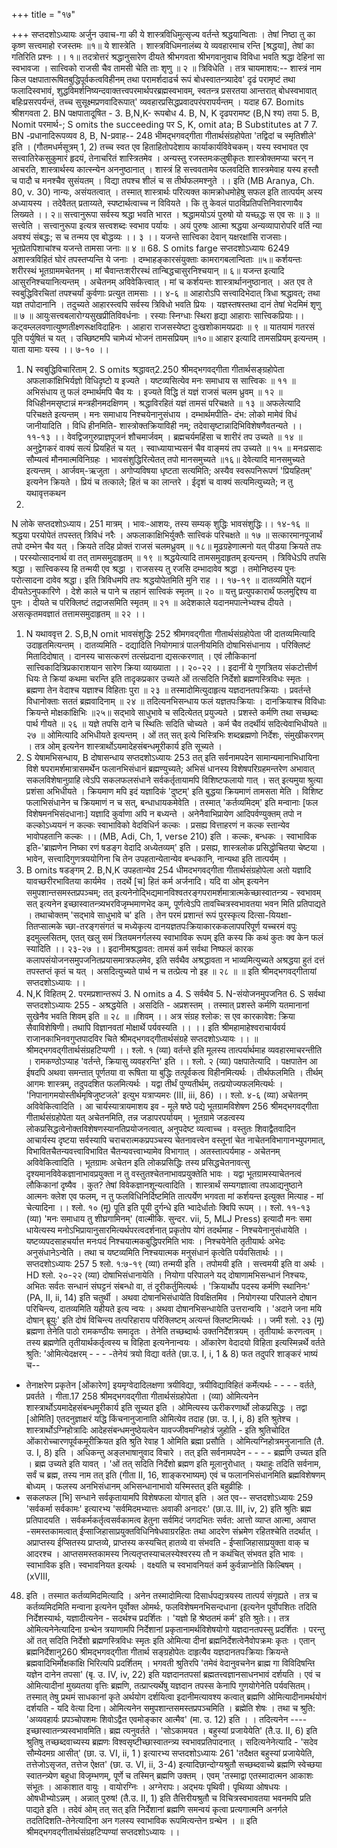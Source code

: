 +++
title = "१७"

+++
सप्तदशोऽध्यायः अर्जुन उवाच-गा की ये शास्त्रविधिमुत्सृज्य वर्तन्ते श्रद्धयान्विताः । 
तेषां निष्ठा तु का कृष्ण सत्त्वमाहो रजस्तमः ॥१॥ 
ये शास्त्रेति । शास्त्रविधिमनालंब्य ये व्यवहारमाच रन्ति [श्रद्धया], तेषां का गतिरिति प्रश्नः ।। १॥ 
तदत्रोत्तरं श्रद्धानुसारेण दीयते श्रीभगवता श्रीभगवानुवाच 
विविधा भवति श्रद्धा देहिनां सा स्वभावजा । सात्त्विको राजसी चैव तामसी चेति ताः शृणु ॥ २ ॥ 
त्रिविधेति । तत्र चायमाशय:-- शास्त्रं नाम किल पक्षपातारूषितबुद्धिपूर्वकत्वविहीनम् तथा परामर्शदाढर्च रूपं बोधस्वातन्त्र्यादेव' दृढं परामृष्टं तथा फलादिस्वभावं, शुद्धविमर्शनिष्यन्दवाक्तत्त्वपरमार्थपरब्रह्मस्वभावम्, स्वतन्त्र प्रसरतया आन्तरात् बोधस्वभावात् बहिःप्रसरपर्यन्तं, तच्च सुसूक्ष्मप्रणवादिरूपात्' व्यवहारप्रसिद्धप्रवादपरंपरापर्यन्तम् । 
यदाह 
67. Bomits श्रीशगवता 2. BN पक्षपातादूषित - 3. B,N,K- रूपबोध 4. B, N, K दृढपरामष्ट (B,N श्य) तया 5. B, Nomit परमार्थ-; S omits the succeeding पर 
S, K, omit ata; B Substitutes at 7 7. BN -प्रधानादिरूपव्यव 8, B, N-प्रवाह-- 
248 
भीमद्भगवद्गीता गीतार्थसंग्रहोपेता 'तद्विदां च स्मृतिशीले' इति । (गौतमधर्मसूत्रम् 1, 2) 
तच्च स्वत एव हिताहितोपदेशाय कार्याकार्यविवेचकम्। यस्य स्वभावत एव सत्त्वातिरेकसुकुमारं हृदयं, तेनाचरितं शास्त्रितमेव । अन्यस्तु रजस्तमःकलुषीकृतः शास्त्रोक्तमप्या चरन् न आचरति, शास्त्रार्थस्य कात्स्न्येन अननुष्ठानात् । शास्त्रं हि सत्त्ववतामेव फलवदिति शास्त्रमेवाह 
यस्य हस्तौ च पादौ च मनश्चैव सुसंयतम् । 
विद्या तपश्च शीलं च स तीर्थफलमश्नुते ।। इति (MB Aranya, Ch. 80, v. 30) नान्यः, असंयतत्वात् । तस्मात् शास्त्रार्थः परित्यक्त कामक्रोधमोहेषु सफल इति तात्पर्यम् अस्य अध्यायस्य । तदेवैतत् प्रताय्यते, स्पष्टार्थत्वाच्च न विवियते । कि तु केवलं पाठविप्रतिपत्तिनिवारणायैव लिख्यते ।। २॥ 
सत्त्वानुरूपा सर्वस्य श्रद्धा भवति भारत । श्रद्धामयोऽयं पुरुषो यो यच्छ्द्धः स एव सः ॥ ३ ॥ 
सत्त्वेति । सत्त्वानुरूपा इत्यत्र सत्त्वशब्दः स्वभाव पर्यायः । अयं पुरुषः आत्मा श्रद्धया अन्यव्यापारोपरि वर्ति 
न्या अवश्यं संबद्धः; स च तन्मय एव बोद्धव्यः ।। ३ ।। 
यजन्ते सात्त्विका देवान् यक्षरक्षांसि राजसाः। भूतप्रेतपिशाचांश्च यजन्ते तामसा जनाः ॥ ४ ॥ 
68. 
S omits farge 
सप्तदशोऽध्यायः 
6249 अशास्त्रविहितं घोरं तपस्तप्यन्ति ये जनाः । दम्भाहङ्कारसंयुक्ताः कामरागबलान्विताः ॥५॥ कर्शयन्तः शरीरस्थं भूतग्राममचेतनम् । 
मां चैवान्तःशरीरस्थं तान्बिद्धचासुरनिश्चयान् ॥ ६॥ 
यजन्त इत्यादि आसुरनिश्चयानित्यन्तम् । अचेतनम् अविवेकित्त्वात् । मां च कर्शयन्तः शास्त्रार्थाननुष्ठानात् । अत एव ते स्वबुद्धिविरचितां तपश्चर्यां कुर्वणाः प्रत्युत तामसाः ।। ४-६ ॥ 
आहारोऽपि सत्त्वादिभेदात् त्रिधा श्रद्धावत्; तथा यज्ञ तपोदानानि । तदुच्यते 
आहारस्त्वपि सर्वस्य त्रिविधो भवति प्रियः । यज्ञस्तषस्तथा दानं तेषां भेदमिमं शृणु ॥ ७ ॥ आयुःसत्त्वबलारोग्यसुखप्रीतिविवर्धनाः । रस्याः स्निग्धाः स्थिरा हृद्या आहाराः सात्त्विकप्रियाः।। कट्वम्ललवणात्युष्णतीक्ष्णरूक्षविदाहिनः । आहारा राजसस्येष्टा दुःखशोकामयप्रदाः ॥ ९ ॥ यातयामं गतरसं पूति पर्युषितं च यत् । उच्छिष्टमपि चामेध्यं भोजनं तामसप्रियम् ॥१०॥ 
आहार इत्यादि तामसप्रियम् इत्यन्तम् । याता यामाः यस्य ।। ७-१० ।। 
1. N स्वबुद्धिविचारिताम् 2. S omits श्रद्धावत्2.250 
श्रीमद्भगवद्गीता गीतार्थसङ्ग्रहोपेता अफलाकांक्षिभिर्यज्ञो विधिदृष्टो य इज्यते । यष्टव्यसित्येव मनः समाधाय स सात्त्विकः ॥ ११ ॥ अभिसंधाय तु फलं दम्भार्थमपि चैव यः । इज्यते विद्धि तं यज्ञं राजसं चलम ध्रुवम् ॥ १२ ॥ विधिहीनमसृष्टान्नं मन्त्रहीनमदक्षिणम् । श्रद्धाविरहितं यज्ञं तामसं परिचक्षते ॥ १३ ॥ 
अफलेत्यादि परिचक्षते इत्यन्तम् । मनः समाधाय निश्चयेनानुसंधाय । दम्भार्थमपीति- दंभ: लोको मामेवं विधं जानीयादिति । विधि हीनमिति- शास्त्रोक्तक्रियाविही नम्; तदेवासृष्टान्नादिभिविशेषणैवतन्यते ।। ११-१३ ।। 
वेवद्विजगुरुप्राज्ञपूजनं शौचमार्जवम् । ब्रह्मचर्यमहिंसा च शारीरं तप उच्यते ॥ १४ ॥ 
अनुद्वेगकरं वाक्यं सत्यं प्रियहितं च यत् । स्वाध्यायाभ्यसनं चैव वाङ्मयं तप उच्यते ॥ १५ ॥ मनःप्रसादः सौम्यत्वं मौनमात्मविनिग्रहः । भावसंशुद्धिरित्येतत् तपो मानसमुच्यते ॥१६॥ 
देवेत्यादि मानसमुच्यते इत्यन्तम् । आर्जवम्-ऋजुता । अगोप्यविषया धृष्टता सत्यमिति; अस्यैव स्वरूपनिरूपणं 'प्रियहितम्' इत्यनेन क्रियते । प्रियं च तत्काले; हितं च का लान्तरे । ईदृशं च वाक्यं सत्यमित्युच्यते; न तु यथावृत्तकथन 
1. 
N लोके 
सप्तदशोऽध्याय। 
251 मात्रम् । भावः-आशयः, तस्य सम्यक् शुद्धिः भावसंशुद्धिः।। १४-१६ ॥ 
श्रद्धया परयोपेतं तपस्तत् त्रिविधं नरैः । अफलाकाक्षिभिर्युक्तैः सात्त्विकं परिचक्षते ॥ १७ ॥ सत्कारमानपूजार्थं तपो दम्भेन चैव यत् । क्रियते तदिह प्रोक्तं राजसं चलमध्रुवम् ॥ १८॥ मूढग्रहेणात्मनो यत् पीडया क्रियते तपः । परस्योत्सादनार्थ वा तत् तामसमुदाहृतम् ॥ १९ ॥ 
श्रद्धयेत्यादि तामसमुदाहृतम् इत्यन्तम् । त्रिविधेऽपि तपसि श्रद्धा । सात्त्विकस्य हि तन्मयी एव श्रद्धा । राजसस्य तु रजसि दम्भादावेव श्रद्धा । तमोनिष्ठस्य पुनः परोत्सादना दावेव श्रद्धा। इति त्रिविधमपि तपः श्रद्धयोपेतमिति मुनि 
राह ।। १७-१९ ॥ 
दातव्यमिति यद्दानं दीयतेऽनुपकारिणे । देशे काले च पाने च तहानं सात्त्विकं स्मृतम् ॥ २० ॥ यत्तु प्रत्युपकारार्थं फलमुद्दिश्य वा पुनः । दीयते च परिक्लिष्टं तद्राजसमिति स्मृतम् ॥ २१ ॥ अदेशकाले यदानमपात्नेभ्यश्च दीयते । असत्कृतमवज्ञातं तत्तामसमुदाहृतम् ॥ २२ ।। 
1. N यथाववृत्त 2. S,B,N omit भावसंशुद्धिः 
252 
श्रीमगवद्गीता गीतार्थसंग्रहोपेता जी दातव्यमित्यादि उदाहृतमित्यन्तम् । दातव्यमिति - दद्यादिति नियोगमात्रं पालनीयमिति दोषाभिसंधानाय । परिक्लिष्टं मितादिदोषात् । दानस्य चासत्करणं तत्संप्रदाना द्यसत्करणात् । एवं लौकिकानां सात्त्विकादित्रिप्रकाराशयान सारेण क्रिया व्याख्याता ।। २०-२२ ।। 
इदानीं ये गुणत्रितय संकटोत्तीर्ण धियः ते क्रियां कथमा चरन्ति इति तादृकप्रकार उच्यते 
ओं तत्सदिति निर्देशो ब्रह्मणस्त्रिविधः स्मृतः । ब्रह्मणा तेन वेदाश्च यज्ञाश्च विहिताः पुरा ॥ २३ ॥ तस्मादोमित्युदाहृत्य यज्ञदानतपःक्रियाः । प्रवर्तन्ते विधानोक्ताः सततं ब्रह्मवादिनाम् ॥ २४ ॥ तदित्यनभिसन्धाय फलं यज्ञतपःक्रियाः । दानक्रियाश्च विविधाः क्रियन्ते मोक्षकांक्षिभिः ॥२५॥ सद्भावे साधुभावे च सदित्येतत् प्रयुज्यते । प्रशस्ते कर्मणि तथा सच्छब्दः पार्थ गीयते ॥ २६ ॥ यज्ञे तपसि दाने च स्थितिः सदिति चोच्यते । कर्म चैव तदर्थीयं सदित्येवाभिधीयते ॥ २७ ॥ 
ओमित्यादि अभिधीयते इत्यन्तम् । ओं तत् सत् इत्ये भिस्त्रिभिः शब्दब्रह्मणो निर्देशः, संमुखीकरणम् । तत्र ओम् इत्यनेन शास्त्रार्थोऽयमादेहसंबन्धमूरीकार्य इति सूच्यते । 
1. S येषामभिसन्धाय, B दोषासन्धाय 
सप्तदशोऽध्यायः 
253 तत् इति सर्वनामपदेन सामान्यमानाभिधायिना विशे षपरामर्शमात्रासमर्थेन फलानभिसंधानं ब्रह्मण्युच्यते; अभिसं धानस्य विशेषपरिग्रहमन्तरेण अभावात् सकलविशेषानुग्राहि त्वेऽपि सकलफलसंधाने सर्वकर्तृतायामपि विशिष्टफलायो गात् । 
सत् इत्यमुया श्रुत्या प्रशंसा अभिधीयते । क्रियमाण मपि इदं यज्ञादिकं 'दुष्टम्' इति बुद्धया क्रियमाणं तामसता मेति । विशिष्ट फलाभिसंधानेन च क्रियमाणं न च सत्, बन्धाधायकमेवेति । तस्मात् 'कर्तव्यमिदम्' इति मन्वानाः [फल विशेषमनभिसंदधानाः] यज्ञादि कुर्वाणा अपि न बध्यन्ते । अनेनैवाभिप्रायेण आदिपर्वण्युक्तम् 
तपो न कल्कोऽध्ययनं न कल्कः 
स्वाभाविको वेदविधिर्न कल्कः । प्रसह्य वित्ताहरणं न कल्क 
स्तान्येव भावोपहतानि कल्कः ।। 
(MB, Adi, Ch, 1, verse 210) इति । 
कल्कः, बन्धकः । स्वाभाविक इति-'ब्राह्मणेन निष्का रणं षडङ्ग वेदादि अध्येतव्यम्' इति । प्रसह्य, शास्त्रलोक प्रसिद्धोचितया चेष्टया । भावेन, सत्त्वादिगुणत्रययोगिना चि तेन उपहतान्येतान्येव बन्धकानि, नान्यथा इति तात्पर्यम् । 
1. B omits षडङ्गम् 2. B,N,K उपहतान्येव 
254 
धीमदभगवद्गीता गीतार्थसंग्रहोपेला अतो यज्ञादि यावच्छरीरभावितया कार्यमेव । तदर्थे [च] हितं कर्म अर्जनादि। 
यदि वा ओम् इत्यनेन समुपशान्तसमस्तप्रपञ्चम्; तत् इत्यनेनोद्भिद्यमानविश्वतरङ्गपरामर्शमात्रात्मकेच्छास्वातन्त्र्य - स्वभावम् सत् इत्यनेन इच्छास्वातन्त्र्यभरविजृम्भमाणभेद कम्, पूर्णत्वेऽपि तावच्चित्रस्वभावतया भवन मिति प्रतिपाद्यते । तथाचोक्तम् 'सद्भावे साधुभावे च' इति । तेन परमं प्रशान्तं रूपं पुरस्कृत्य दित्सा-यियक्षा-तितप्सात्मके च्छा-तरङ्गसंगतं च मध्येकृत्य दानयज्ञतपःक्रियाकारककलापपरिपूर्ण यच्चरमं वपुः इदमुल्लसितम्, एतत् खलु समं त्रितयमनर्गलस्य स्वाभाविक रूपम् इति कस्य कि कथं कुतः क्व केन फलं स्यादिति ।। २३-२७ ।। 
इदानीमश्रद्धावत: तामसं कर्म सर्वथा निष्फलं कारक कलापसंयोजनसमुपजनितप्रयासमात्रफलमेव, इति सर्वथैव अश्रद्धावता न भाव्यमित्युच्यते 
अश्रद्धया हुतं दत्तं तपस्तप्तं कृतं च यत् । असदित्युच्यते पार्थ न च तत्प्रेत्य नो इह ॥ २८ ॥ ॥ इति श्रीमद्भगवद्गीतायां सप्तदशोऽध्यायः ।। 
1. N,K विहितम् 2. परमप्रशान्तरूपं 3. N omits a 4. S सर्वथैव 5. N-संयोजनमुपजनित 6. S सर्वथा 
सप्तदशोऽध्यायः 
255 - अश्रद्धयेति । असदिति - अप्रशस्तम् । तस्मात् प्रशस्ते कर्मणि यतमानानां सुखेनैव भवति शिवम् इति ॥ २८ ॥ 
॥शिवम् ।। 
अत्र संग्रह श्लोक: 
स एव कारकावेश: क्रिया सैवाविशेषिणी। 
तथापि विज्ञानवतां मोक्षार्थे पर्यवस्यति ।। ।। इति श्रीमहामाहेश्वराचार्यवर्य राजानकाभिनवगुप्तपादविर चिते श्रीमद्भगवद्गीतार्थसंग्रहे सप्तदशोऽध्यायः ।। 
॥ श्रीमद्भगवद्गीतार्थसंग्रहटिप्पणी ।। श्लो. १ (व्या) वर्तन्ते इति मूलस्य तात्पर्यार्थमाह व्यवहारमाचरन्तीति । रामकण्ठोऽप्याह 'वर्तन्ते, क्रियासु व्यवहरन्ति' इति ।। 
श्लो. २ (व्या) पक्षपातेत्यादि । पक्षपातेन आ ईषदपि अथवा समन्तात् पूर्णतया वा रूषिता या बुद्धिः तत्पूर्वकत्व विहीनमित्यर्थः । 
तीर्थफलमिति । तीर्थम् आगमः शास्त्रम्, तदुपदशित फलमित्यर्थः । यद्वा तीर्थं पुण्यतीर्थम्, तत्प्रयोज्यफलमित्यर्थः । 'निपानागमयोस्तीर्थमृषिजुष्टजले' इत्युभ यत्राप्यमरः (III, iii, 86) ।। 
श्लो. ४-६ (व्या) अचेतनम् अविवेकित्वादिति । आ चार्यस्यात्रायमाशय इव - मूले षष्ठे पद्ये भूतग्रामविशेषण 
256 
श्रीमद्भगवद्गीता गीतार्थसंग्रहोपेता यत् अचेतनमिति, तन्न जडापरपर्यायम् । भूतग्रामे जडत्वस्य लोकप्रसिद्धत्वेनोक्तविशेषणस्यानतिप्रयोजनत्वात्, अनुपदेष्ट व्यत्वाच्च । वस्तुतः शिवाद्वैतवादिन आचार्यस्य दृष्टया सर्वस्यापि चराचरात्मकप्रपञ्चस्य चेतनावत्त्वेन वस्तूनां चेत नाचेतनविभागानभ्युपगमात्, विभावितचैतन्यवत्त्वाविभावित चैतन्यवत्त्वाभ्यामेव विभागात् । अतस्तात्पर्यमाह - अचेतनम् अविवेकित्वादिति । भूतग्रामः अचेतन इति लोकप्रसिद्धिः तस्य प्रसिद्धचेतनावत्सु दृश्यमानविवेकज्ञानाभावप्रयुक्ता न तु वस्तुतश्चेतनाभावप्रयुक्तेति भावः । यद्वा भूतग्रामस्याचेतनत्वं लौकिकानां दृष्यैव । कुत? तेषां विवेकज्ञानशून्यत्वादिति । 
शास्त्रार्थं सम्यगज्ञात्वा तपआद्यनुष्ठाने आत्मनः क्लेश एव फलम्, न तु फलविधिनिर्दिष्टमिति तात्पर्येण भगवता मां कर्शयन्त इत्युक्त मित्याह - मां चेत्यादिना ।। 
श्लो. १० (मू) पूति इति पूयी दुर्गन्धे इति भ्वादेर्धातोः क्विपि रूपम् ।। 
श्लो. ११-१३ (व्या) 'मनः समाधाय तु शीघ्रगामिनम्' (वाल्मीकि. सुन्दर. vii, 5, MLJ Press) इत्यादौ मनः समा धायेत्यस्य मनोऽभिप्रायानुसारमित्यर्थपरत्वदर्शनात् प्रकृतोप योगं तदर्थमाह - निश्चयेनानुसंधायेति । यष्टव्यपदसाहचर्यात्त मनःपदं निश्चयात्मकबुद्धिपरमिति भावः । निश्चयेनेति तृतीयार्थः अभेदः अनुसंधानेऽन्वेति । तथा च यष्टव्यमिति निश्चयात्मक मनुसंधानं कृत्वेति पर्यवसितार्थः ।। 
सप्तदशोऽध्यायः 
257 
5 श्लो. १:७-१९ (व्या) तन्मयी इति । तपोमयी इति । सत्त्वमयी इति वा अर्थः । HD श्लो. २०-२२ (व्या) दोषाभिसंधानायेति । नियोगा परिपालने यद् दोषाणामभिसन्धानं निश्चयः, अभितः सर्वतः सन्धानं संघट्टनं संबन्धो वा, तं दूरीकर्तुमित्यर्थः । 'क्रियार्थोप पदस्य कर्मणि स्थानिनः' (PA, II, ii, 14) इति चतुर्थी । अथवा दोषानभिसंधायेति विवक्षितमिव । नियोगस्या परिपालने दोषान परिचिन्त्य, दातव्यमिति यहीयते इत्य न्वयः । अथवा दोषानभिसन्धायेति उत्तरान्वयि । 'अदाने जना मयि दोषान् ब्रूयुः' इति दोषं विचिन्त्य तत्परिहाराय परिक्लिष्टम् अत्यन्तं क्लिष्टमित्यर्थः ।। जमी 
श्लो. २३ (मू) ब्रह्मणा तेनेति पाठो रामकण्ठीयः समादृतः । तेनेति तच्छब्दार्थः उक्तनिर्देशत्रयम् । तृतीयार्थः करणत्वम् । तस्य ब्रह्मणेति तृतीयार्थकर्तृत्वस्य च विहिता इत्यनेनान्वयः । ओंकारेण वेदादयो विहिता इत्यस्मिन्नर्थे वर्तते श्रुति: 
'ओमित्येदक्षरम् - - - -तेनेयं त्रयो विद्या वर्तते (छा.उ. I, i, 1 & 8) फत तदुपरि शाङ्करं भाष्यं च-- 
- तेनाक्षरेण प्रकृतेन [ओंकारेण] इयमृग्वेदादिलक्षणा त्रयीविद्या, त्रयीविद्याविहितं कर्मेत्यर्थः - - - - वर्तते, प्रवर्तते । गीता.17 
258 
श्रीमद्भगवद्गीता गीतार्थसंग्रहोपेता । (व्या) ओमित्यनेन शास्त्रार्थोऽयमादेहसंबन्धमूरीकार्य इति सूच्यत इति । ओमित्यस्य ऊरीकरणार्थो लोकप्रसिद्धः । 
तद्वा [ओमिति] एतदनुज्ञाक्षरं यद्धि किंचनानुजानाति 
ओमित्येव तदाह (छा. उ. I, i, 8) इति श्रुतेश्च । शास्त्रार्थोऽग्निहोत्रादिः आदेहसंबन्धमनुष्ठेयत्वेन 
यावज्जीवमग्निहोत्रं जुहोति - इति श्रुतिचोदित ओंकारोच्चारणपूर्वकमूरीक्रियत इति श्रुति 
रेवाह 
1 ओमिति ब्रह्मा प्रसौति । 
ओमित्यग्निहोत्रमनुजानाति (तै. उ. I, 8) इति । अधिकन्तु अङ्लभाषानुवाद विचारे । 
तत् इति सर्वनामपदेन - - - - ब्रह्मणि उच्यत इति । ब्रह्म उच्यते इति यावत् । 'ओं तत् सदिति निर्देशो ब्रह्मण इति मूलानुरोधात् । यथाहुः 
तदिति सर्वनाम, सर्वं च ब्रह्म, तस्य नाम तत् इति (गीता II, 16, शाङ्करभाष्यम्) 
एवं च फलानभिसंधानमिति ब्रह्मविशेषणम् बोध्यम् । फलस्य अनभिसंधानम् अभिसन्धानाभावो यस्मिस्तत् इति बहुव्रीहिः । 
- सकलफल [भि] सन्धाने सर्वकृतायामपि विशेषफला योगात् इति । अत एव-- 
सप्तदशोऽध्यायः 
259 
'सर्वकर्मा सर्वकामः' इत्यारभ्य 
'सर्वमिदमभ्यात्तः अवाकी अनादरः' (छा.उ. III, iv, 2) इति श्रुतिः ब्रह्म प्रतिपादयति । सर्वकर्मकर्तृत्वसर्वकामत्व हेतुना सर्वमिदं जगदभितः सर्वत: आत्तो व्याप्त आत्मा, अवाप्त -समस्तकामत्वात् ईप्साजिहासाप्रयुक्तविधिनिषेधवाग्ररहितः तथा आदरेण संभ्रमेण रहितश्चेति तदर्थात् । अप्राप्तस्य 
ईप्सितस्य प्राप्तव्ये, प्राप्तस्य कस्यचित् हातव्ये वा संभवति - ईप्साजिहासाप्रयुक्ता वाक् च आदरश्च । आप्तसमस्तकामस्य नित्यतृप्तस्याचलस्येश्वरस्य तौ न कथंचित् संभवत इति भावः । 
स्वाभाविक इति। स्वभावनियत इत्यर्थः । वक्ष्यति च स्वभावनियतं कर्म कुर्वन्नाप्नोति किल्बिषम् । (xVIII, 
48) इति । 
तस्मात कर्तव्यमिदमित्यादि । अनेन तस्मादोमित्या दिसार्धपद्यत्रयस्य तात्पर्य संगृह्यते । तत्र च कर्तव्यमिदमिति मन्वाना इत्यनेन पूर्वोक्त ओमर्थः, फलविशेषमनभिसन्दधाना (इत्यनेन पूर्वोपशितः तदिति निर्देशस्यार्थः, यज्ञादीत्यनेन - सदर्थश्च प्रदर्शितः । 'यज्ञो हि श्रेष्ठतमं कर्म' इति श्रुतेः।। 
तत्र ओमित्यनेनेत्यादिना ग्रन्थेन त्रयाणामपि निर्देशानां प्रकृतानामर्थविशेषयोगो यज्ञदानतपस्सु प्रदर्शितः । परन्तु ओं तत् सदिति निर्देशो ब्रह्मणस्त्रिविधः स्मृतः इति ओमित्या दीनां ब्रह्मनिर्देशत्वेनैवोपक्रमः कृतः । एतान् ब्रह्मनिर्देशानु260 श्रीमद्भगवद्गीता गीतार्थ सङ्ग्रहोपेतः दाहृत्यैव यज्ञदानतपःक्रियाः क्रियन्ते ब्रह्मवादिभिर्मोक्षकांक्षि भिरित्यपि प्रदर्शितम् । भगवती श्रुतिरपि 
'तमेवं वेदानुवचनेन ब्राह्म गा विविदिषन्ति यज्ञेन दानेन 
तपसा' (बृ. उ. IV, iv, 22) इति यज्ञदानतपसां ब्रह्मतत्त्वज्ञानसाधनभावं दर्शयति । एवं च ओमित्यादीनां मुख्यतया वृत्तिः ब्रह्मणि, तत्प्राप्त्यर्थेषु यज्ञदान तपस्स केनापि गुणयोगेनेति पर्यवसितम्। तस्मात् तेषु प्रथमं साधकानां कृते अर्थयोग दर्शयित्वा इदानीमत्यावश्य कत्वात् ब्रह्मणि ओमित्यादीनामर्थयोगं दर्शयति - यदि वेत्या दिना। 
ओमित्यनेन समुपशान्तसमस्तप्रपञ्चमिति । ब्रह्मेति शेषः । तथा च श्रुति: 
'अव्यवहार्यः प्रपञ्चोपशमः शिवोऽद्वैत एवमोङ्कार 
आत्मैव' (मा. उ. 12) इति । । 
तदित्यनेन ---- इच्छास्वातन्त्र्यस्वभावमिति। ब्रह्म त्यनुवर्तते । 
'सोऽकामयत । बहुस्यां प्रजायेयेति' (तै.उ. II, 6) इति श्रुतिषु तच्छब्दवाच्यस्य ब्रह्मणः विश्वसृष्टीच्छास्वातन्त्र्य स्वभावप्रतिपादनात् । 
सदित्यनेनेत्यादि - 
'सदेव सौम्येदमग्र आसीत्' (छा. उ. VI, ii, 1 ) इत्यारभ्य 
सप्तदशोऽध्यायः 
261 'तदैक्षत बहुस्यां प्रजायेयेति, तत्तेजोऽसृजत, तत्तेज 
ऐक्षत' (छा. उ. VI, ii, 3-4) इत्यादिछान्दोग्यश्रुतौ सच्छब्दवाच्ये ब्रह्मणि स्वेच्छया स्वातन्त्र्येण बहुधा विजृम्भणम्, पूर्णे च तस्मिन् ब्रह्मणि उक्तम् । एवम् 
'तस्माद्वा एतस्मादात्मन आकाशः संभूतः । आकाशात वायुः । वायोरग्निः । अग्नेरापः। अद्भयः पृथिवी। पृथिव्या ओषधयः । ओषधीभ्योऽन्नम् । अन्नात् पुरुष! 
(तै.उ. II, 1) इति तैत्तिरीयश्रुतौ च विचित्रस्वभावतया भवनमपि प्रति पाद्यते इति । 
तदेवं ओम् तत् सत् इति निर्देशानां ब्रह्मणि समन्वयं कृत्वा प्रत्यगात्मनि अनर्गले तदतिदिशति-तेनेत्यादिना अन गलस्य स्वाभाविक रूपमित्यन्तेन ग्रन्थेन । 
॥ इति श्रीमद्भगवद्गीतार्थसंग्रहटिप्पण्यां सप्तदशोऽध्यायः ।। 